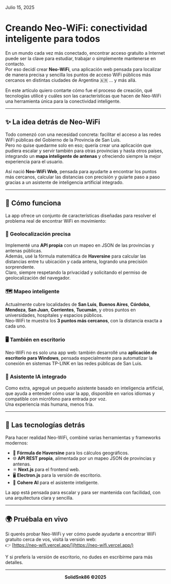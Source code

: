 Julio 15, 2025

# Creando Neo-WiFi: conectividad inteligente para todos

En un mundo cada vez más conectado, encontrar acceso gratuito a Internet puede ser la clave para estudiar, trabajar o simplemente mantenerse en contacto.  
Por eso decidí crear **Neo-WiFi**, una aplicación web pensada para localizar de manera precisa y sencilla los puntos de acceso WiFi públicos más cercanos en distintas ciudades de Argentina 🇦🇷 … y más allá.  

En este artículo quiero contarte cómo fue el proceso de creación, qué tecnologías utilicé y cuáles son las características que hacen de Neo-WiFi una herramienta única para la conectividad inteligente.

---

## ✨ La idea detrás de Neo-WiFi

Todo comenzó con una necesidad concreta: facilitar el acceso a las redes WiFi públicas del Gobierno de la Provincia de San Luis.  
Pero no quise quedarme solo en eso; quería crear una aplicación que pudiera escalar y servir también para otras provincias y hasta otros países, integrando un **mapa inteligente de antenas** y ofreciendo siempre la mejor experiencia para el usuario.

Así nació **Neo-WiFi Web**, pensada para ayudarte a encontrar los puntos más cercanos, calcular las distancias con precisión y guiarte paso a paso gracias a un asistente de inteligencia artificial integrado.

---

## 🧩 Cómo funciona

La app ofrece un conjunto de características diseñadas para resolver el problema real de encontrar WiFi en movimiento:

### 📍 Geolocalización precisa

Implementé una **API propia** con un mapeo en JSON de las provincias y antenas públicas.  
Además, usé la fórmula matemática de **Haversine** para calcular las distancias entre tu ubicación y cada antena, logrando una precisión sorprendente.  
Claro, siempre respetando la privacidad y solicitando el permiso de geolocalización del navegador.

### 🗺️ Mapeo inteligente

Actualmente cubre localidades de **San Luis**, **Buenos Aires**, **Córdoba**, **Mendoza**, **San Juan**, **Corrientes**, **Tucumán**, y otros puntos en universidades, hospitales y espacios públicos.  
Neo-WiFi te muestra los **3 puntos más cercanos**, con la distancia exacta a cada uno.

### 🖥️ También en escritorio

Neo-WiFi no es solo una app web: también desarrollé una **aplicación de escritorio para Windows**, pensada especialmente para automatizar la conexión en sistemas TP-LINK en las redes públicas de San Luis.

### 🤖 Asistente IA integrado

Como extra, agregué un pequeño asistente basado en inteligencia artificial, que ayuda a entender cómo usar la app, disponible en varios idiomas y compatible con micrófono para entrada por voz.  
Una experiencia más humana, menos fría.

---

## 🔨 Las tecnologías detrás

Para hacer realidad Neo-WiFi, combiné varias herramientas y frameworks modernos:

- 📐 **Fórmula de Haversine** para los cálculos geográficos.
- 🌐 **API REST propia**, alimentada por un mapeo JSON de provincias y antenas.
- ⚛️ **Next.js** para el frontend web.
- 🖥️ **Electron.js** para la versión de escritorio.
- 🤖 **Cohere AI** para el asistente inteligente.

La app está pensada para escalar y para ser mantenida con facilidad, con una arquitectura clara y sencilla.

---

## 🌍 Pruébala en vivo

Si querés probar Neo-WiFi y ver cómo puede ayudarte a encontrar WiFi gratuito cerca de vos, visitá la versión web:  
👉 [https://neo-wifi.vercel.app/](https://neo-wifi.vercel.app/)

Y si preferís la versión de escritorio, no dudes en escribirme para más detalles.

---

<div align="center">
  <p><strong>SolidSnk86 ©2025</strong></p>
</div>

